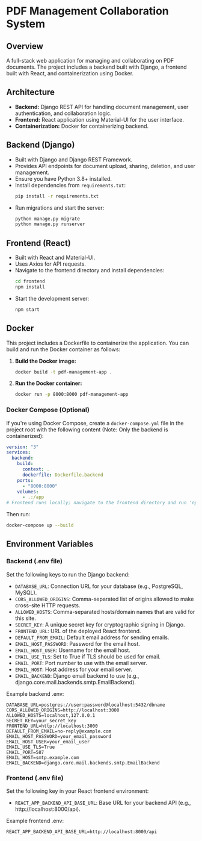 # PDF Management Collaboration System

## Overview

A full-stack web application for managing and collaborating on PDF documents. The project includes a backend built with Django, a frontend built with React, and containerization using Docker.

## Architecture

- **Backend:** Django REST API for handling document management, user authentication, and collaboration logic.
- **Frontend:** React application using Material-UI for the user interface.
- **Containerization:** Docker for containerizing backend.

## Backend (Django)

- Built with Django and Django REST Framework.
- Provides API endpoints for document upload, sharing, deletion, and user management.
- Ensure you have Python 3.8+ installed.
- Install dependencies from `requirements.txt`:
  ```bash
  pip install -r requirements.txt
  ```
- Run migrations and start the server:
  ```bash
  python manage.py migrate
  python manage.py runserver
  ```

## Frontend (React)

- Built with React and Material-UI.
- Uses Axios for API requests.
- Navigate to the frontend directory and install dependencies:
  ```bash
  cd frontend
  npm install
  ```
- Start the development server:
  ```bash
  npm start
  ```

## Docker

This project includes a Dockerfile to containerize the application. You can build and run the Docker container as follows:

1. **Build the Docker image:**

   ```bash
   docker build -t pdf-management-app .
   ```

2. **Run the Docker container:**
   ```bash
   docker run -p 8000:8000 pdf-management-app
   ```

### Docker Compose (Optional)

If you're using Docker Compose, create a `docker-compose.yml` file in the project root with the following content (Note: Only the backend is containerized):

```yaml
version: "3"
services:
  backend:
    build:
      context: .
      dockerfile: Dockerfile.backend
    ports:
      - "8000:8000"
    volumes:
      - .:/app
# Frontend runs locally; navigate to the frontend directory and run 'npm start'
```

Then run:

```bash
docker-compose up --build
```

## Environment Variables

### Backend (.env file)

Set the following keys to run the Django backend:

- `DATABASE_URL`: Connection URL for your database (e.g., PostgreSQL, MySQL).
- `CORS_ALLOWED_ORIGINS`: Comma-separated list of origins allowed to make cross-site HTTP requests.
- `ALLOWED_HOSTS`: Comma-separated hosts/domain names that are valid for this site.
- `SECRET_KEY`: A unique secret key for cryptographic signing in Django.
- `FRONTEND_URL`: URL of the deployed React frontend.
- `DEFAULT_FROM_EMAIL`: Default email address for sending emails.
- `EMAIL_HOST_PASSWORD`: Password for the email host.
- `EMAIL_HOST_USER`: Username for the email host.
- `EMAIL_USE_TLS`: Set to True if TLS should be used for email.
- `EMAIL_PORT`: Port number to use with the email server.
- `EMAIL_HOST`: Host address for your email server.
- `EMAIL_BACKEND`: Django email backend to use (e.g., django.core.mail.backends.smtp.EmailBackend).

Example backend .env:

```
DATABASE_URL=postgres://user:password@localhost:5432/dbname
CORS_ALLOWED_ORIGINS=http://localhost:3000
ALLOWED_HOSTS=localhost,127.0.0.1
SECRET_KEY=your_secret_key
FRONTEND_URL=http://localhost:3000
DEFAULT_FROM_EMAIL=no-reply@example.com
EMAIL_HOST_PASSWORD=your_email_password
EMAIL_HOST_USER=your_email_user
EMAIL_USE_TLS=True
EMAIL_PORT=587
EMAIL_HOST=smtp.example.com
EMAIL_BACKEND=django.core.mail.backends.smtp.EmailBackend
```

### Frontend (.env file)

Set the following key in your React frontend environment:

- `REACT_APP_BACKEND_API_BASE_URL`: Base URL for your backend API (e.g., http://localhost:8000/api).

Example frontend .env:

```
REACT_APP_BACKEND_API_BASE_URL=http://localhost:8000/api
```
